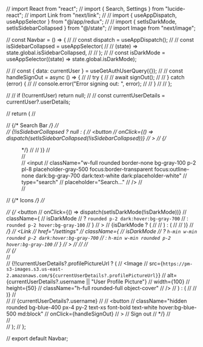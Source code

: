 // import React from "react";
// import {  Search, Settings } from "lucide-react";
// import Link from "next/link";
// // import { useAppDispatch, useAppSelector } from "@/app/redux";
// // import { setIsDarkMode, setIsSidebarCollapsed } from "@/state";
// import Image from "next/image";

// const Navbar = () => {
//   // const dispatch = useAppDispatch();
//   // const isSidebarCollapsed = useAppSelector(
//   //   (state) => state.global.isSidebarCollapsed,
//   // );
//   // const isDarkMode = useAppSelector((state) => state.global.isDarkMode);

//   // const { data: currentUser } = useGetAuthUserQuery({});
//   // const handleSignOut = async () => {
//   //   try {
//   //     await signOut();
//   //   } catch (error) {
//   //     console.error("Error signing out: ", error);
//   //   }
//   // };

//   // if (!currentUser) return null;
//   // const currentUserDetails = currentUser?.userDetails;

//   return (
//     <div className="flex items-center justify-between bg-white px-4 py-3 dark:bg-black">
//       {/* Search Bar */}
//       <div className="flex items-center gap-8">
//         {!isSidebarCollapsed ? null : (
//           <button
//             onClick={() => dispatch(setIsSidebarCollapsed(!isSidebarCollapsed))}
//           >
//             {/* <Menu className="h-8 w-8 dark:text-white" /> */}
//           </button>
//         )}
//         <div className="relative flex h-min w-[200px]">
//           <Search className="absolute left-[4px] top-1/2 mr-2 h-5 w-5 -translate-y-1/2 transform cursor-pointer dark:text-white" />
//           <input
//             className="w-full rounded border-none bg-gray-100 p-2 pl-8 placeholder-gray-500 focus:border-transparent focus:outline-none dark:bg-gray-700 dark:text-white dark:placeholder-white"
//             type="search"
//             placeholder="Search..."
//           />
//         </div>
//       </div>

//       {/* Icons */}
//       <div className="flex items-center">
//         {/* <button
//           onClick={() => dispatch(setIsDarkMode(!isDarkMode))}
//           className={
//             isDarkMode
//               ? `rounded p-2 dark:hover:bg-gray-700`
//               : `rounded p-2 hover:bg-gray-100`
//           }
//         >
//           {isDarkMode ? (
//             <Sun className="h-6 w-6 cursor-pointer dark:text-white" />
//           ) : (
//             <Moon className="h-6 w-6 cursor-pointer dark:text-white" />
//           )}
//         </button> */}
//         <Link
//           href="/settings"
//           className={
//             isDarkMode
//               ? `h-min w-min rounded p-2 dark:hover:bg-gray-700`
//               : `h-min w-min rounded p-2 hover:bg-gray-100`
//           }
//         >
//           <Settings className="h-6 w-6 cursor-pointer dark:text-white" />
//         </Link>
//         <div className="ml-2 mr-5 hidden min-h-[2em] w-[0.1rem] bg-gray-200 md:inline-block"></div>
//         {/* <div className="hidden items-center justify-between md:flex">
//           <div className="align-center flex h-9 w-9 justify-center">
//             {!!currentUserDetails?.profilePictureUrl ? (
//               <Image
//                 src={`https://pm-s3-images.s3.us-east-2.amazonaws.com/${currentUserDetails?.profilePictureUrl}`}
//                 alt={currentUserDetails?.username || "User Profile Picture"}
//                 width={100}
//                 height={50}
//                 className="h-full rounded-full object-cover"
//               />
//             ) : (
//               <User className="h-6 w-6 cursor-pointer self-center rounded-full dark:text-white" />
//             )}
//           </div>
//           <span className="mx-3 text-gray-800 dark:text-white">
//             {currentUserDetails?.username}
//           </span>
//           <button
//             className="hidden rounded bg-blue-400 px-4 py-2 text-xs font-bold text-white hover:bg-blue-500 md:block"
//             onClick={handleSignOut}
//           >
//             Sign out
//           </button> */}
//         </div>
//       </div>
//   );
// };

// export default Navbar;
